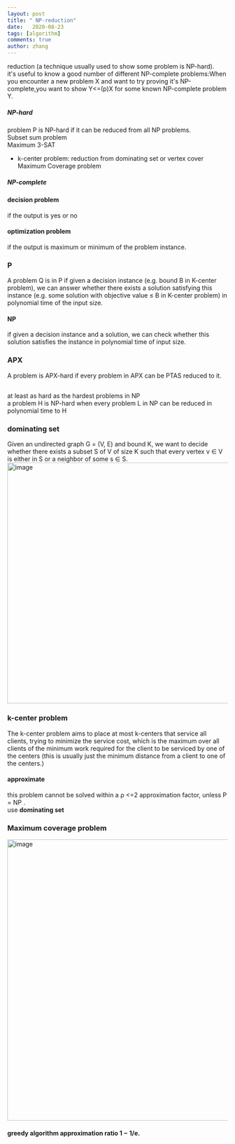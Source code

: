 ```yaml
---
layout: post
title: " NP-reduction"
date:   2020-08-23
tags: [algorithm]
comments: true
author: zhang
---
```


reduction (a technique usually used to show some problem is NP-hard).   
it's useful to know a good number of different NP-complete problems:When you encounter a new problem X and want to try proving it's NP-complete,you want to show Y<=(p)X for some known NP-complete problem Y.  
##### NP-hard
problem P is NP-hard if it can be reduced from all NP problems.   
Subset sum problem  
Maximum 3-SAT  
- k-center problem: reduction from dominating set or vertex cover
Maximum Coverage problem  
##### NP-complete 

#### decision problem
if the output is yes or no
#### optimization problem
if the output is maximum or minimum of the problem instance.  
### P
A problem Q is in
P if given a decision instance (e.g. bound B in K-center problem), we can answer whether there
exists a solution satisfying this instance (e.g. some solution with objective value ≤ B in K-center
problem) in polynomial time of the input size. 
#### NP
if given a decision instance and a solution, we can check whether this solution
satisfies the instance in polynomial time of input size.

### APX
A problem is APX-hard if every problem in APX can be PTAS reduced to it.  
## 
at least as hard as the hardest problems in NP  
a problem H is NP-hard when every problem L in NP can be reduced in polynomial time to H  
### dominating set
Given an undirected graph G = (V, E) and
bound K, we want to decide whether there exists a subset S of V of size K such that every vertex
v ∈ V is either in S or a neighbor of some s ∈ S.  
<img width="549" alt="image" src="https://github.com/zhang-mickey/zhang-mickey.github.io/assets/145342600/71421ca5-6026-44fe-b040-ef65da5f193e">

### k-center problem
The k-center problem aims to place at most k-centers that service
all clients, trying to minimize the service cost, which is the maximum over all
clients of the minimum work required for the client to be serviced by one of the
centers (this is usually just the minimum distance from a client to one of the
centers.)
#### approximate
this problem cannot be solved within a ρ <=2 approximation factor, unless P = NP .   
use **dominating set**  
### Maximum coverage problem  
<img width="641" alt="image" src="https://github.com/zhang-mickey/zhang-mickey.github.io/assets/145342600/200b02a3-d0aa-474e-ab23-cf16bcf99c25">  

#### greedy algorithm approximation ratio 1 − 1/e.

